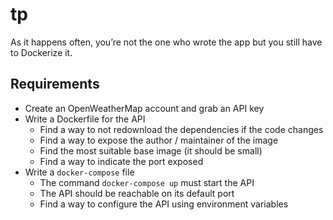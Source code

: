 # tp

As it happens often, you’re not the one who wrote the app but you still have to Dockerize it.

## Requirements

- Create an OpenWeatherMap account and grab an API key
- Write a Dockerfile for the API
    - Find a way to not redownload the dependencies if the code changes
    - Find a way to expose the author / maintainer of the image
    - Find the most suitable base image (it should be small)
    - Find a way to indicate the port exposed
- Write a `docker-compose` file
    - The command `docker-compose up` must start the API
    - The API should be reachable on its default port
    - Find a way to configure the API using environment variables
